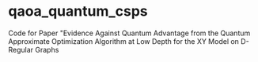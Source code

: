 # qaoa_quantum_csps
Code for Paper "Evidence Against Quantum Advantage from the Quantum Approximate Optimization Algorithm at Low Depth for the XY Model on D-Regular Graphs
